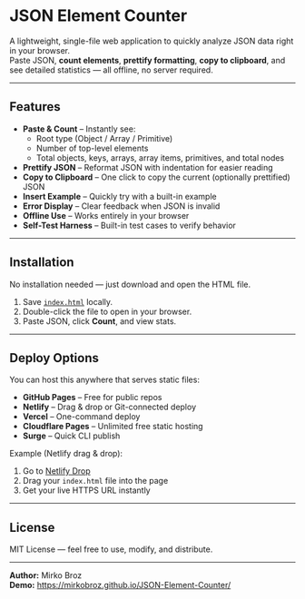 # JSON Element Counter

A lightweight, single-file web application to quickly analyze JSON data right in your browser.  
Paste JSON, **count elements**, **prettify formatting**, **copy to clipboard**, and see detailed statistics — all offline, no server required.

---

## Features

- **Paste & Count** – Instantly see:
  - Root type (Object / Array / Primitive)
  - Number of top-level elements
  - Total objects, keys, arrays, array items, primitives, and total nodes
- **Prettify JSON** – Reformat JSON with indentation for easier reading
- **Copy to Clipboard** – One click to copy the current (optionally prettified) JSON
- **Insert Example** – Quickly try with a built-in example
- **Error Display** – Clear feedback when JSON is invalid
- **Offline Use** – Works entirely in your browser
- **Self-Test Harness** – Built-in test cases to verify behavior

---

## Installation

No installation needed — just download and open the HTML file.

1. Save [`index.html`](./index.html) locally.
2. Double-click the file to open in your browser.
3. Paste JSON, click **Count**, and view stats.

---

## Deploy Options

You can host this anywhere that serves static files:

- **GitHub Pages** – Free for public repos
- **Netlify** – Drag & drop or Git-connected deploy
- **Vercel** – One-command deploy
- **Cloudflare Pages** – Unlimited free static hosting
- **Surge** – Quick CLI publish

Example (Netlify drag & drop):

1. Go to [Netlify Drop](https://app.netlify.com/drop)
2. Drag your `index.html` file into the page
3. Get your live HTTPS URL instantly

---

## License

MIT License — feel free to use, modify, and distribute.

---

**Author:** Mirko Broz  
**Demo:** https://mirkobroz.github.io/JSON-Element-Counter/
